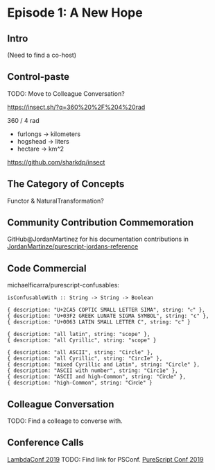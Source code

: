 
# Episode 1: A New Hope


## Intro

(Need to find a co-host)

## Control-paste

TODO: Move to Colleague Conversation?

https://insect.sh/?q=360%20%2F%204%20rad

360 / 4 rad

- furlongs -> kilometers
- hogshead -> liters
- hectare -> km^2

https://github.com/sharkdp/insect

## The Category of Concepts

Functor & NaturalTransformation?

## Community Contribution Commemoration

GitHub@JordanMartinez for his documentation contributions in [JordanMartinze/purescript-jordans-reference](https://github.com/JordanMartinez/purescript-jordans-reference)

## Code Commercial

michaelficarra/purescript-confusables:

`isConfusableWith :: String -> String -> Boolean`

```
{ description: "U+2CA5 COPTIC SMALL LETTER SIMA", string: "ⲥ" },
{ description: "U+03F2 GREEK LUNATE SIGMA SYMBOL", string: "ϲ" },
{ description: "U+0063 LATIN SMALL LETTER C", string: "c" }

{ description: "all latin", string: "scope" },
{ description: "all Cyrillic", string: "ѕсоре" }

{ description: "all ASCII", string: "Circle" },
{ description: "all Cyrillic", string: "СігсӀе" },
{ description: "mixed Cyrillic and Latin", string: "Сirсlе" },
{ description: "ASCII with number", string: "Circ1e" },
{ description: "ASCII and high-Common", string: "C𝗂𝗋𝖼𝗅𝖾" },
{ description: "high-Common", string: "𝖢𝗂𝗋𝖼𝗅𝖾" }
```


## Colleague Conversation

TODO: Find a colleage to converse with.

## Conference Calls

[LambdaConf 2019](https://lambdaconf.zohobackstage.com/LambdaConf2019)
TODO: Find link for PSConf.
[PureScript Conf 2019]()

